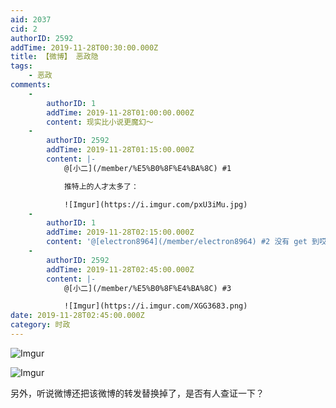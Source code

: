 ```yaml
---
aid: 2037
cid: 2
authorID: 2592
addTime: 2019-11-28T00:30:00.000Z
title: 【微博】 恶政隐
tags:
    - 恶政
comments:
    -
        authorID: 1
        addTime: 2019-11-28T01:00:00.000Z
        content: 现实比小说更魔幻～
    -
        authorID: 2592
        addTime: 2019-11-28T01:15:00.000Z
        content: |-
            @[小二](/member/%E5%B0%8F%E4%BA%8C) #1

            推特上的人才太多了：

            ![Imgur](https://i.imgur.com/pxU3iMu.jpg)
    -
        authorID: 1
        addTime: 2019-11-28T02:15:00.000Z
        content: '@[electron8964](/member/electron8964) #2 没有 get 到哎'
    -
        authorID: 2592
        addTime: 2019-11-28T02:45:00.000Z
        content: |-
            @[小二](/member/%E5%B0%8F%E4%BA%8C) #3

            ![Imgur](https://i.imgur.com/XGG3683.png)
date: 2019-11-28T02:45:00.000Z
category: 时政
---
```


![Imgur](https://i.imgur.com/vvBHwxO.jpg)

![Imgur](https://i.imgur.com/5tM9gK7.png)

另外，听说微博还把该微博的转发替换掉了，是否有人查证一下？
